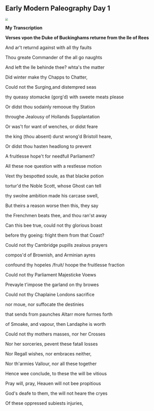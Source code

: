 ## Early Modern Paleography Day 1

<img src="https://tva1.sinaimg.cn/large/007S8ZIlly1gexpmxutkij30rs111dro.jpg" style="zoom:50%;" />

**My Transcription**

**Verses vpon the Duke of Buckinghams returne from the Ile of Rees**

And ar't returnd against with all thy faults

Thou greate Commander of the all go naughts

And left the Ile behinde thee? whta's the matter

Did winter make thy Chapps to Chatter,

Could not the Surging,and distempred seas

thy queasy stomacke (gorg'd) with sweete meats please

Or didst thou sodainly remooue thy Station

throughe Jealousy of Hollands Supplantation

Or was't for want of wenches, or didst feare

the king (thou absent) durst wrong'd Bristoll heare,

Or didst thou hasten headlong to prevent

A fruitlesse hope't for needfull Parliament?

All these noe question with a restlesse motion

Vext thy bespotted soule, as that blacke potion

tortur'd the Noble Scott, whose Ghost can tell

thy swolne ambition made his carcase swell,

But theirs a reason worse then this, they say

the Frenchmen beats thee, and thou ran'st away

Can this bee true, could not thy glorious boast

before thy goeing: fright them from that Coast?

Could not thy Cambridge pupills zealous prayers

compos'd of Brownish, and Arminian ayres

confound thy hopeles /fruit/ hoope the fruitlesse fraction

Could not thy Parliament Majesticke Voews

Prevayle t'impose the garland on thy browes

Could not thy Chaplaine Londons sacrifice

nor moue, nor suffocate the destinies

that sends from paunches Altarr more furmes forth

of Smoake, and vapour, then Landaphe is worth

Could not thy mothers masses, nor her Crosses

Nor her sorceries, pevent these fatall losses

Nor Regall wishes, nor embraces neither,

Nor th'armies Vallour, nor all these together

Hence wee conclude, to these the will be vitious

Pray will, pray, Heauen will not bee propitious

God's deafe to them, the will not heare the cryes

Of these oppressed subiests injuries,